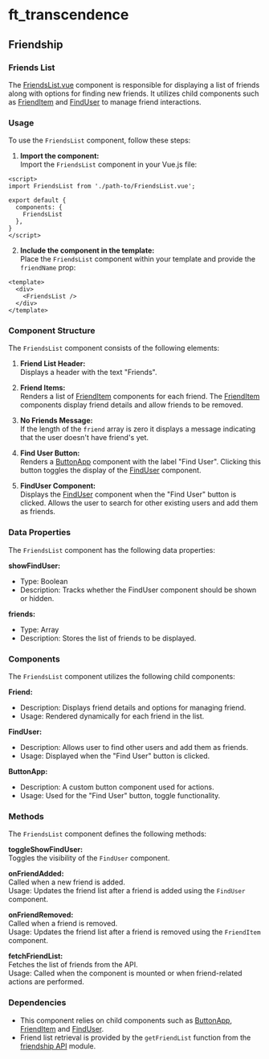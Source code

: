 # ft_transcendence
## Friendship
### Friends List
The [FriendsList.vue](../../../frontend/src/components/user/friends/FriendsList.vue) component is responsible for displaying a list of friends along with options for finding new friends. It utilizes child components such as [FriendItem](../../../frontend/src/components/user/friends/FriendItem.vue) and [FindUser](../../../frontend/src/components/user/friends/FindUser.vue) to manage friend interactions.  

### Usage
To use the `FriendsList` component, follow these steps:

1. **Import the component:**  
Import the `FriendsList` component in your Vue.js file:
```
<script>
import FriendsList from './path-to/FriendsList.vue';

export default {
  components: {
    FriendsList
  },
}
</script>
```
2. **Include the component in the template:**  
Place the `FriendsList` component within your template and provide the `friendName` prop:
```
<template>
  <div>
    <FriendsList />
  </div>
</template>
```

### Component Structure
The `FriendsList` component consists of the following elements:  
1. **Friend List Header:**  
Displays a header with the text "Friends".  

2. **Friend Items:**  
Renders a list of [FriendItem](../../../frontend/src/components/user/friends/FriendItem.vue) components for each friend. The [FriendItem](../../../frontend/src/components/user/friends/FriendItem.vue) components display friend details and allow friends to be removed.  

3. **No Friends Message:**  
If the length of the `friend` array is zero it displays a message indicating that the user doesn't have friend's yet.  

4. **Find User Button:**  
Renders a [ButtonApp](../../../frontend/src/components/ButtonApp.vue) component with the label "Find User". Clicking this button toggles the display of the [FindUser](../../../frontend/src/components/user/friends/FindUser.vue) component.  

5. **FindUser Component:**  
Displays the [FindUser](../../../frontend/src/components/user/friends/FindUser.vue) component when the "Find User" button is clicked. Allows the user to search for other existing users and add them as friends.  

### Data Properties
The `FriendsList` component has the following data properties:  

**showFindUser:**
- Type: Boolean  
- Description: Tracks whether the FindUser component should be shown or hidden.  

**friends:**
- Type: Array  
- Description: Stores the list of friends to be displayed.  

### Components
The `FriendsList` component utilizes the following child components:

**Friend:**  
- Description: Displays friend details and options for managing friend.  
- Usage: Rendered dynamically for each friend in the list.  

**FindUser:**  
- Description: Allows user to find other users and add them as friends.  
- Usage: Displayed when the "Find User" button is clicked.  

**ButtonApp:**  
- Description: A custom button component used for actions.  
- Usage: Used for the "Find User" button, toggle functionality.  

### Methods
The `FriendsList` component defines the following methods:

**toggleShowFindUser:**  
Toggles the visibility of the `FindUser` component.  

**onFriendAdded:**  
Called when a new friend is added.  
Usage: Updates the friend list after a friend is added using the `FindUser` component.  

**onFriendRemoved:**  
Called when a friend is removed.  
Usage: Updates the friend list after a friend is removed using the `FriendItem` component.  

**fetchFriendList:**  
Fetches the list of friends from the API.  
Usage: Called when the component is mounted or when friend-related actions are performed.  

### Dependencies
- This component relies on child components such as [ButtonApp](../../../frontend/src/components/ButtonApp.vue), [FriendItem](../../../frontend/src/components/user/friends/FriendItem.vue) and [FindUser](../../../frontend/src/components/user/friends/FindUser.vue).  
- Friend list retrieval is provided by the `getFriendList` function from the [friendship API](../../../frontend/src/components/user/friends/api/friendship.api.ts) module.  
